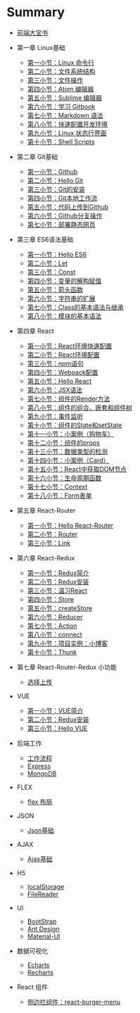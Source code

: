 # Summary

* [前端大宝书](./README.md)
* 第一章 Linux基础
	- [第一小节：Linux 命令行](./git/Linux/1-linux.md)
	- [第二小节：文件系统结构](./git/Linux/2-file-sys.md)
	- [第三小节：文件操作](./git/Linux/3-file-man.md)
	- [第四小节：Atom 编辑器](./git/Linux/4-atom.md)
	- [第五小节：Sublime 编辑器](./git/Linux/5-sublime.md)
	- [第六小节：学习 Gitbook](./git/Linux/6-gitbook.md)
	- [第七小节：Markdown 语法](./git/Linux/7-markdown.md)
	- [第八小节：快速配置开发环境](./git/Linux/8-linux-react.md)
	- [第九小节：Linux 状态行界面](./git/Linux/9-linux-shell.md)
	- [第十小节：Shell Scripts](./git/Linux/10-hello-shell.md)
* 第二章 Git基础
	- [第一小节：Github](./git/Git/1-github.md)
	- [第二小节：Hello Git](./git/Git/2-hello-git.md)
	- [第三小节：Git的安装](./git/Git/3-install-git.md)
	- [第四小节：Git本地工作流](./git/Git/4-local-git.md)
	- [第五小节：代码上传到Github](./git/Git/5-push.md)
	- [第六小节：Github分支操作](./git/Git/6-branch.md)
	- [第七小节：部署静态网页](./git/Git/7-gh-pages.md)
* 第三章 ES6语法基础
	- [第一小节：Hello ES6](./git/ES6/1-hello-es6.md)
	- [第二小节：Let](./git/ES6/2-let.md)    
	- [第三小节：Const](./git/ES6/3-const.md)
	- [第四小节：变量的解构赋值](./git/ES6/4-Destructuring.md)
	- [第五小节：箭头函数](./git/ES6/5-function.md)
	- [第六小节：字符串的扩展](./git/ES6/6-string.md)
	- [第七小节：Class的基本语法与继承](./git/ES6/7-class.md)
	- [第八小节：模块的基本语法](./git/ES6/8-Module.md)
* 第四章 React
	- [第一小节：React环境快速配置](./git/React/1-react-setup.md)
	- [第二小节：React环境配置](./git/React/2-create-react-app.md)
	- [第三小节：npm语句](./git/React/3-npm.md)
	- [第四小节：Webpack配置](./git/React/4-webpack.md)
	- [第五小节：Hello React](./git/React/5-hello-react.md)
	- [第六小节：JSX语法](./git/React/6-JSX.md)
	- [第七小节：组件的Render方法](./git/React/7-render.md)
	- [第八小节：组件的组合、嵌套和组件树](./git/React/8-component.md)
	- [第九小节：事件监听](./git/React/9-onclick.md)
	- [第十小节：组件的State和setState](./git/React/10-state.md)
	- [第十一小节：小案例（购物车）](./git/React/11-shop.md)
	- [第十二小节：组件的props](./git/React/12-props.md)
	- [第十三小节：数据类型的检测](./git/React/13-prop-types.md)
	- [第十四小节：小案例（Card）](./git/React/14-Card.md)
	- [第十五小节：React中获取DOM节点](./git/React/15-dom.md)
	- [第十六小节：生命周期函数](./git/React/16-lifecycle.md)
	- [第十七小节：Context](./git/React/17-Context.md)
	- [第十八小节：Form表单](./git/React/18-form.md)
* 第五章 React-Router
	- [第一小节：Hello React-Router](./git/Router/1-hello-router.md)
	- [第二小节：Router](./git/Router/2-Router.md)
	- [第三小节：Link](./git/Router/3-link.md)
* 第六章 React-Redux
	- [第一小节：Redux简介](./git/Redux/1-brief-redux.md)
	- [第二小节：Redux安装](./git/Redux/2-install-redux.md)
	- [第三小节：温习React](./git/Redux/3-props.md)
	- [第四小节：Store](./git/Redux/4-store.md)
	- [第五小节：createStore](./git/Redux/5-createStore.md)
	- [第六小节：Reducer](./git/Redux/6-Reducer.md)
	- [第七小节：Action](./git/Redux/7-action.md)
	- [第八小节：connect](./git/Redux/8-connect.md)
	- [第九小节：项目实例：小博客](./git/Redux/9-Hello-redux.md)
	- [第十小节：Thunk](./git/Redux/10-thunk.md)
* 第七章 React-Router-Redux 小功能
	- [选择上传](./git/React-Router-Redux/1-file-upload.md)

* VUE
	- [第一小节：VUE简介](./git/Vue/1-brief-vue.md)
	- [第二小节：Redux安装](./git/Vue/2-install-vue.md)
	- [第三小节：Hello VUE](./git/Vue/3-hello-vue.md)
* 后端工作
	- [工作流程](./git/Nodejs/1-web.md)
	- [Express](./git/Nodejs/Express.md)
	- [MongoDB](./git/Nodejs/MongoDB.md)
* FLEX
	- [flex 布局](./git/Other/flex.md)
* JSON
	- [Json基础](./git/Other/json.md)
* AJAX
	- [Ajax基础](./git/Other/ajax.md)
* H5
	- [localStorage](./git/Other/localStorage.md)
	- [FileReader](./git/Other/FileReader.md)
* UI
	- [BootStrap](./git/Other/BootStrap.md)
	- [Ant Design](./git/Other/Ant-Design.md)
	- [Material-UI](./git/Other/Material-UI.md)
* 数据可视化
	- [Echarts](./git/Other/echarts.md)
	- [Recharts](./git/Other/recharts.md)
* React 组件
	- [侧边栏组件：react-burger-menu](./git/Other/react-burger-menu.md)
